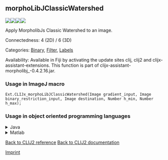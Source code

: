 ## morphoLibJClassicWatershed
<img src="images/mini_empty_logo.png"/><img src="images/mini_empty_logo.png"/><img src="images/mini_clijx_logo.png"/><img src="images/mini_empty_logo.png"/>

Apply MorpholibJs Classic Watershed to an image.

Connectedness: 4 (2D) / 6 (3D)

Categories: [Binary](https://clij.github.io/clij2-docs/reference__binary), [Filter](https://clij.github.io/clij2-docs/reference__filter), [Labels](https://clij.github.io/clij2-docs/reference__label)

Availability: Available in Fiji by activating the update sites clij, clij2 and clijx-assistant-extensions.
This function is part of clijx-assistant-morpholibj_-0.4.2.16.jar.

### Usage in ImageJ macro
```
Ext.CLIJx_morphoLibJClassicWatershed(Image gradient_input, Image binary_restriction_input, Image destination, Number h_min, Number h_max);
```


### Usage in object oriented programming languages



<details>

<summary>
Java
</summary>
<pre class="highlight">// init CLIJ and GPU
import net.haesleinhuepf.clijx.CLIJx;
import net.haesleinhuepf.clij.clearcl.ClearCLBuffer;
CLIJx clijx = CLIJx.getInstance();

// get input parameters
ClearCLBuffer gradient_input = clijx.push(gradient_inputImagePlus);
ClearCLBuffer binary_restriction_input = clijx.push(binary_restriction_inputImagePlus);
destination = clijx.create(gradient_input);
float h_min = 1.0;
float h_max = 2.0;
</pre>

<pre class="highlight">
// Execute operation on GPU
clijx.morphoLibJClassicWatershed(gradient_input, binary_restriction_input, destination, h_min, h_max);
</pre>

<pre class="highlight">
// show result
destinationImagePlus = clijx.pull(destination);
destinationImagePlus.show();

// cleanup memory on GPU
clijx.release(gradient_input);
clijx.release(binary_restriction_input);
clijx.release(destination);
</pre>

</details>



<details>

<summary>
Matlab
</summary>
<pre class="highlight">% init CLIJ and GPU
clijx = init_clatlabx();

% get input parameters
gradient_input = clijx.pushMat(gradient_input_matrix);
binary_restriction_input = clijx.pushMat(binary_restriction_input_matrix);
destination = clijx.create(gradient_input);
h_min = 1.0;
h_max = 2.0;
</pre>

<pre class="highlight">
% Execute operation on GPU
clijx.morphoLibJClassicWatershed(gradient_input, binary_restriction_input, destination, h_min, h_max);
</pre>

<pre class="highlight">
% show result
destination = clijx.pullMat(destination)

% cleanup memory on GPU
clijx.release(gradient_input);
clijx.release(binary_restriction_input);
clijx.release(destination);
</pre>

</details>



[Back to CLIJ2 reference](https://clij.github.io/clij2-docs/reference)
[Back to CLIJ2 documentation](https://clij.github.io/clij2-docs)

[Imprint](https://clij.github.io/imprint)
